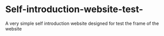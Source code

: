 # Self-introduction-website-test-
A very simple self introduction website designed for test the frame of the website
